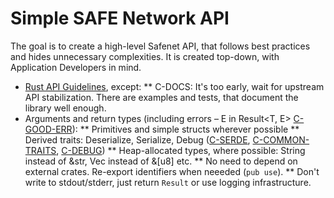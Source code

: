 # Simple SAFE Network API

The goal is to create a high-level Safenet API, that follows best practices and hides unnecessary complexities. It is created top-down, with Application Developers in mind. 

* [Rust API Guidelines](https://rust-lang.github.io/api-guidelines/checklist.html), except:
** C-DOCS: It's too early, wait for upstream API stabilization. There are examples and tests, that document the library well enough.
* Arguments and return types (including errors – E in Result<T, E> [C-GOOD-ERR](https://rust-lang.github.io/api-guidelines/interoperability.html#c-good-err)):
** Primitives and simple structs wherever possible
** Derived traits: Deserialize, Serialize, Debug ([C-SERDE](https://rust-lang.github.io/api-guidelines/interoperability.html#c-serde), [C-COMMON-TRAITS](https://rust-lang.github.io/api-guidelines/interoperability.html#c-common-traits), [C-DEBUG](https://rust-lang.github.io/api-guidelines/debuggability.html#c-debug))
** Heap-allocated types, where possible: String instead of &str, Vec<u8> instead of &[u8] etc.
** No need to depend on external crates. Re-export identifiers when neeeded (`pub use`).
** Don't write to stdout/stderr, just return `Result` or use logging infrastructure.
